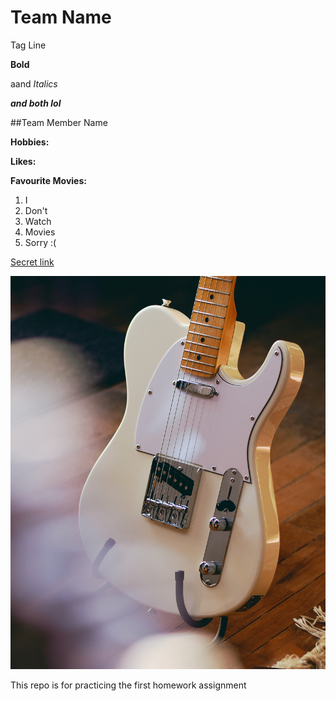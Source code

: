 # Team Name

Tag Line

**Bold**

aand *Italics*

***and both lol***

##Team Member Name

**Hobbies:**

**Likes:**

**Favourite Movies:**
1. I
2. Don't
3. Watch
4. Movies
5. Sorry :(

[Secret link](www.google.com)

![Image of a Fender Telecaster](images/tele.jpg)

This repo is for practicing the first homework assignment